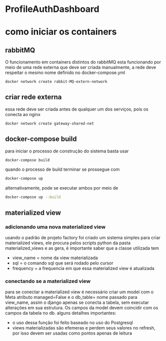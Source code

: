 # ProfileAuthDashboard

# como iniciar os containers
## rabbitMQ
O funcionamento em containers distintos do rabbitMQ esta funcionando por meio de uma rede externa que deve ser criada manualmente, a rede deve respeitar o mesmo nome definido no docker-compose.yml
```bash
docker network create rabbit-MQ-extern-network
```

## criar rede externa
essa rede deve ser criada antes de qualquer um dos serviços, pois os conecta ao nginx

```bash
docker network create gateway-shared-net
```
## docker-compose build
para iniciar o processo de construção do sistema basta usar 
```bash
docker-compose build
```
quando o processo de build terminar se prossegue com 
```bash
docker-compose up
```
alternativamente, pode se executar ambos por meio de
```bash
docker-compose up --build
```


## materialized view
### adicionando uma nova materialized view
usando o padrão de projeto factory foi criado um sistema simples para criar materialized views, ele procura pelos scripts python da pasta materialized_views e as gera, é importante saber que a classe utilizada tem
- view_name = nome da view materializada
- sql = o comando sql que será rodado pelo cursor
- frequency = a frequencia em que essa materialized view é atualizada

### conectando se a materialized view
para se conectar a materialized view é necessário criar um model com o Meta atributo managed=False e o db_table= nome passado para view_name, assim o django apenas se conecta a tabela, sem executar alterações em sua estrutura. Os campos da model devem coincidir com os campos da tabela no db.
alguns detalhes importantes:
- o uso dessa função foi feito baseado no uso do Postgresql
- views materializadas são efemeras e perdem seus valores no refresh, por isso devem ser usadas como pontos apenas de leitura